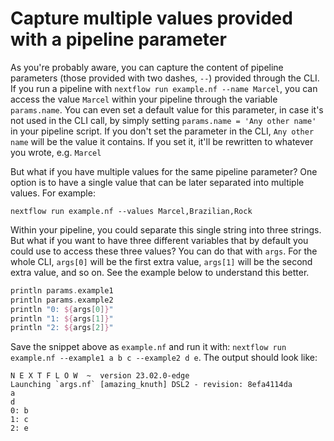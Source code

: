# Capture multiple values provided with a pipeline parameter

As you're probably aware, you can capture the content of pipeline parameters 
(those provided with two dashes, `--`) provided through the CLI. If you run a 
pipeline with `nextflow run example.nf --name Marcel`, you can access the value 
`Marcel` within your pipeline through the variable `params.name`. You can even 
set a default value for this parameter, in case it's not used in the CLI call, 
by simply setting `params.name = 'Any other name'` in your pipeline script. If 
you don't set the parameter in the CLI, `Any other name` will be the value it 
contains. If you set it, it'll be rewritten to whatever you wrote, e.g. `Marcel`

But what if you have multiple values for the same pipeline parameter? One option
is to have a single value that can be later separated into multiple values. For 
example:

```console
nextflow run example.nf --values Marcel,Brazilian,Rock
```

Within your pipeline, you could separate this single string into three strings. 
But what if you want to have three different variables that by default you could
 use to access these three values? You can do that with `args`. For the whole 
 CLI, `args[0]` will be the first extra value, `args[1]` will be the second 
 extra value, and so on. See the example below to understand this better.

 ```Groovy
println params.example1
println params.example2
println "0: ${args[0]}"
println "1: ${args[1]}"
println "2: ${args[2]}"
 ```

 Save the snippet above as `example.nf` and run it with: 
 `nextflow run example.nf --example1 a b c --example2 d e`. The output should 
 look like:

 ```console
N E X T F L O W  ~  version 23.02.0-edge
Launching `args.nf` [amazing_knuth] DSL2 - revision: 8efa4114da
a
d
0: b
1: c
2: e
 ```
